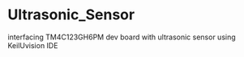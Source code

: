 # Ultrasonic_Sensor

interfacing TM4C123GH6PM dev board 
with ultrasonic sensor using KeilUvision IDE
